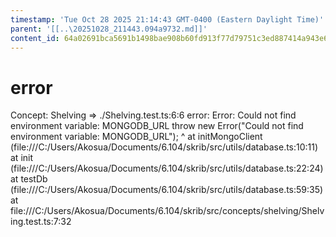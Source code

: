 ```yaml
---
timestamp: 'Tue Oct 28 2025 21:14:43 GMT-0400 (Eastern Daylight Time)'
parent: '[[..\20251028_211443.094a9732.md]]'
content_id: 64a02691bca5691b1498bae908b60fd913f77d79751c3ed887414a943e659192
---
```


# error

Concept: Shelving => ./Shelving.test.ts:6:6
error: Error: Could not find environment variable: MONGODB\_URL
throw new Error("Could not find environment variable: MONGODB\_URL");
^
at initMongoClient (file:///C:/Users/Akosua/Documents/6.104/skrib/src/utils/database.ts:10:11)
at init (file:///C:/Users/Akosua/Documents/6.104/skrib/src/utils/database.ts:22:24)
at testDb (file:///C:/Users/Akosua/Documents/6.104/skrib/src/utils/database.ts:59:35)
at file:///C:/Users/Akosua/Documents/6.104/skrib/src/concepts/shelving/Shelving.test.ts:7:32
